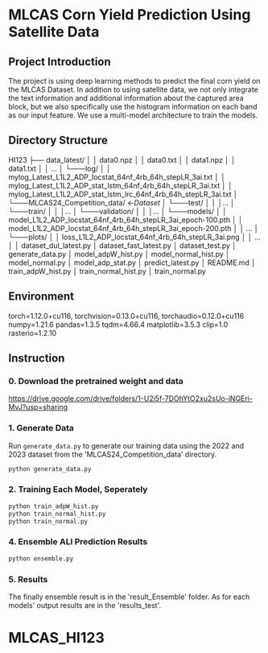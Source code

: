 # MLCAS Corn Yield Prediction Using Satellite Data

## Project Introduction

The project is using deep learning methods to predict the final corn yield on the MLCAS Dataset.
In addition to using satellite data, we not only integrate the text information and additional information about the captured area block, but we also specifically use the histogram information on each band as our input feature. We use a multi-model architecture to train the models.

## Directory Structure

HI123
├── data_latest/
│   │   data0.npz
│   │   data0.txt
│   │   data1.npz
│   │   data1.txt
│   │   ...
│
└───log/
│   │   mylog_Latest_L1L2_ADP_locstat_64nf_4rb_64h_stepLR_3ai.txt
│   │   mylog_Latest_L1L2_ADP_stat_lstm_64nf_4rb_64h_stepLR_3ai.txt
│   │   mylog_Latest_L1L2_ADP_stat_lstm_lrc_64nf_4rb_64h_stepLR_3ai.txt
│
└───MLCAS24_Competition_data/ <-*Dataset*
│   └───test/
│   │   │...
│   └───train/
│   │   │...
│   └───validation/
│   │   │...
│
└───models/
│   │   model_L1L2_ADP_locstat_64nf_4rb_64h_stepLR_3ai_epoch-100.pth
│   │   model_L1L2_ADP_locstat_64nf_4rb_64h_stepLR_3ai_epoch-200.pth
│   │   ...
│
└───plots/
│   │   loss_L1L2_ADP_locstat_64nf_4rb_64h_stepLR_3ai.png
│   │   ...
│
│   dataset_dul_latest.py
│   dataset_fast_latest.py
│   dataset_test.py
│   generate_data.py
│   model_adpW_hist.py
│   model_normal_hist.py
│   model_normal.py
│   model_adp_stat.py
│   predict_latest.py
│   README.md
│   train_adpW_hist.py
│   train_normal_hist.py
│   train_normal.py

## Environment

torch=1.12.0+cu116, torchvision=0.13.0+cu116, torchaudio=0.12.0+cu116
numpy=1.21.6
pandas=1.3.5
tqdm=4.66.4
matplotlib=3.5.3
clip=1.0
rasterio=1.2.10

## Instruction

### 0. Download the pretrained weight and data

https://drive.google.com/drive/folders/1-U2i5f-7DOhYtO2xu2sUo-jNGEri-MvJ?usp=sharing

### 1. Generate Data

Run `generate_data.py` to generate our training data using the 2022 and 2023 dataset from the 'MLCAS24_Competition_data' directory.

```bash
python generate_data.py
```

### 2. Training Each Model, Seperately

```bash
python train_adpW_hist.py
python train_normal_hist.py
python train_normal.py
```

### 4. Ensemble ALl Prediction Results

```bash
python ensemble.py
```

### 5. Results

The finally ensemble result is in the 'result_Ensemble' folder. As for each models' output results are in the 'results_test'.
# MLCAS_HI123
